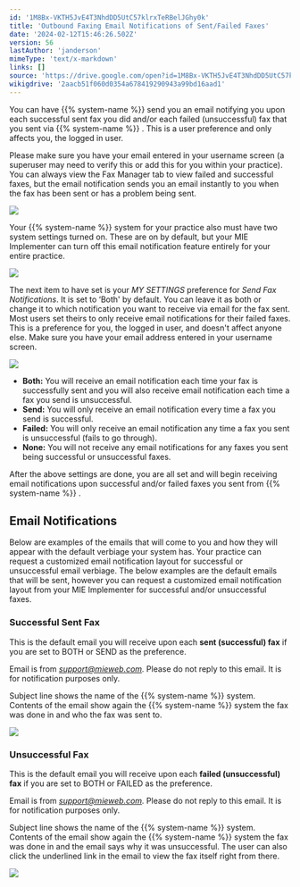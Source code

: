 ```yaml
---
id: '1M8Bx-VKTH5JvE4T3NhdDD5UtC57klrxTeRBelJGhy0k'
title: 'Outbound Faxing Email Notifications of Sent/Failed Faxes'
date: '2024-02-12T15:46:26.502Z'
version: 56
lastAuthor: 'janderson'
mimeType: 'text/x-markdown'
links: []
source: 'https://drive.google.com/open?id=1M8Bx-VKTH5JvE4T3NhdDD5UtC57klrxTeRBelJGhy0k'
wikigdrive: '2aacb51f060d0354a678419290943a99bd16aad1'
---
```

You can have {{% system-name %}} send you an email notifying you upon each successful sent fax you did and/or each failed (unsuccessful) fax that you sent via {{% system-name %}} . This is a user preference and only affects you, the logged in user.

Please make sure you have your email entered in your username screen (a superuser may need to verify this or add this for you within your practice). You can always view the Fax Manager tab to view failed and successful faxes, but the email notification sends you an email instantly to you when the fax has been sent or has a problem being sent.

![](../outbound-faxing-email-notifications-of-sent-failed-faxes.assets/590aa2554ff740c5127392df9c5c8689.png)

Your {{% system-name %}} system for your practice also must have two system settings turned on. These are on by default, but your MIE Implementer can turn off this email notification feature entirely for your entire practice.

![](../outbound-faxing-email-notifications-of-sent-failed-faxes.assets/2ab01d29a6fa266016b37c4eb2a5caaf.png)

The next item to have set is your *MY SETTINGS* preference for *Send Fax Notifications*. It is set to ‘Both' by default. You can leave it as both or change it to which notification you want to receive via email for the fax sent. Most users set theirs to only receive email notifications for their failed faxes. This is a preference for you, the logged in user, and doesn't affect anyone else. Make sure you have your email address entered in your username screen.

![](../outbound-faxing-email-notifications-of-sent-failed-faxes.assets/59403581e48c9681b8883348f5bcfffd.png)

* <strong>Both:</strong> You will receive an email notification each time your fax is successfully sent and you will also receive email notification each time a fax you send is unsuccessful.
* <strong>Send:</strong> You will only receive an email notification every time a fax you send is successful.
* <strong>Failed:</strong> You will only receive an email notification any time a fax you sent is unsuccessful (fails to go through).
* <strong>None:</strong> You will not receive any email notifications for any faxes you sent being successful or unsuccessful faxes.

After the above settings are done, you are all set and will begin receiving email notifications upon successful and/or failed faxes you sent from {{% system-name %}} .

## Email Notifications

Below are examples of the emails that will come to you and how they will appear with the default verbiage your system has. Your practice can request a customized email notification layout for successful or unsuccessful email verbiage. The below examples are the default emails that will be sent, however you can request a customized email notification layout from your MIE Implementer for successful and/or unsuccessful faxes.

### Successful Sent Fax

This is the default email you will receive upon each **sent (successful) fax** if you are set to BOTH or SEND as the preference.

Email is from *support@mieweb.com.* Please do not reply to this email. It is for notification purposes only.

Subject line shows the name of the {{% system-name %}} system. Contents of the email show again the {{% system-name %}} system the fax was done in and who the fax was sent to.

![](../outbound-faxing-email-notifications-of-sent-failed-faxes.assets/ece15baa3842fdcf9d2a57af38c4c5da.png)

### Unsuccessful Fax

This is the default email you will receive upon each **failed (unsuccessful) fax** if you are set to BOTH or FAILED as the preference.

Email is from *support@mieweb.com.* Please do not reply to this email. It is for notification purposes only.

Subject line shows the name of the {{% system-name %}} system. Contents of the email show again the {{% system-name %}} system the fax was done in and the email says why it was unsuccessful. The user can also click the underlined link in the email to view the fax itself right from there.

![](../outbound-faxing-email-notifications-of-sent-failed-faxes.assets/66a4493ca6f20afb5c81935be7b6a3e3.png)
